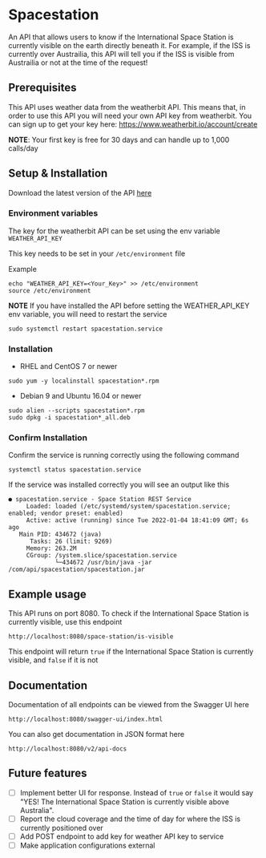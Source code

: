 # Spacestation
An API that allows users to know if the International Space Station is currently visible on the earth directly beneath it.
For example, if the ISS is currently over Austrailia, this API will tell you if the ISS is visible from Austrailia or not at the time of the request!

## Prerequisites
This API uses weather data from the weatherbit API.
This means that, in order to use this API you will need your own API key from weatherbit.
You can sign up to get your key here: https://www.weatherbit.io/account/create

**NOTE**: Your first key is free for 30 days and can handle up to 1,000 calls/day

## Setup & Installation 
Download the latest version of the API [here](https://github.com/ShaunGPatrick/spacestation/releases/latest)

### Environment variables
The key for the weatherbit API can be set using the env variable ```WEATHER_API_KEY```

This key needs to be set in your ```/etc/environment``` file

Example
```
echo "WEATHER_API_KEY=<Your_Key>" >> /etc/environment
source /etc/environment
```

**NOTE** If you have installed the API before setting the WEATHER_API_KEY env variable, you will need to restart the service
```
sudo systemctl restart spacestation.service
```

### Installation
* RHEL and CentOS 7 or newer
```
sudo yum -y localinstall spacestation*.rpm
```

* Debian 9 and Ubuntu 16.04 or newer
```
sudo alien --scripts spacestation*.rpm
sudo dpkg -i spacestation*_all.deb
```

### Confirm Installation
Confirm the service is running correctly using the following command
```
systemctl status spacestation.service
```

If the service was installed correctly you will see an output like this
```
● spacestation.service - Space Station REST Service
     Loaded: loaded (/etc/systemd/system/spacestation.service; enabled; vendor preset: enabled)
     Active: active (running) since Tue 2022-01-04 18:41:09 GMT; 6s ago
   Main PID: 434672 (java)
      Tasks: 26 (limit: 9269)
     Memory: 263.2M
     CGroup: /system.slice/spacestation.service
             └─434672 /usr/bin/java -jar /com/api/spacestation/spacestation.jar
```

## Example usage
This API runs on port 8080.
To check if the International Space Station is currently visible, use this endpoint
```
http://localhost:8080/space-station/is-visible
```

This endpoint will return ```true``` if the International Space Station is currently visible, and ```false``` if it is not

## Documentation
Documentation of all endpoints can be viewed from the Swagger UI here
```
http://localhost:8080/swagger-ui/index.html
```

You can also get documentation in JSON format here
```
http://localhost:8080/v2/api-docs
```

## Future features
- [ ] Implement better UI for response. Instead of ```true``` or ```false``` it would say "YES! The International Space Station is currently visible above Australia".
- [ ] Report the cloud coverage and the time of day for where the ISS is currently positioned over
- [ ] Add POST endpoint to add key for weather API key to service
- [ ] Make application configurations external

